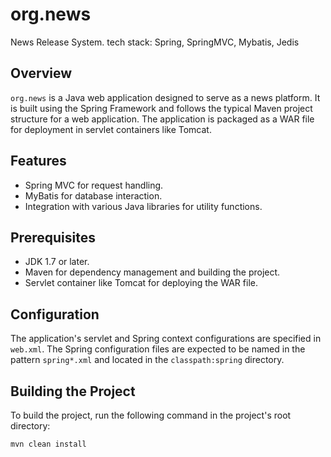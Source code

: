# org.news
News Release System. tech stack: Spring, SpringMVC, Mybatis, Jedis
## Overview
`org.news` is a Java web application designed to serve as a news platform. It is built using the Spring Framework and follows the typical Maven project structure for a web application. The application is packaged as a WAR file for deployment in servlet containers like Tomcat.

## Features
- Spring MVC for request handling.
- MyBatis for database interaction.
- Integration with various Java libraries for utility functions.

## Prerequisites
- JDK 1.7 or later.
- Maven for dependency management and building the project.
- Servlet container like Tomcat for deploying the WAR file.

## Configuration
The application's servlet and Spring context configurations are specified in `web.xml`. The Spring configuration files are expected to be named in the pattern `spring*.xml` and located in the `classpath:spring` directory.

## Building the Project
To build the project, run the following command in the project's root directory:

```shell
mvn clean install
